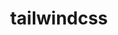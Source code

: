 ---
name: 'tailwindcss'
title: 'tailwindcss'
icon: 'logos:tailwindcss-icon'
description: 'tailwindcss'
---